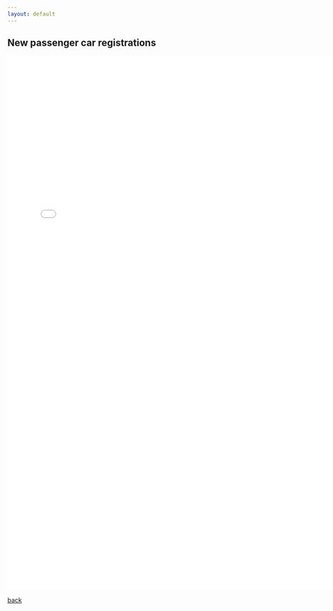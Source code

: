 ```yaml
---
layout: default
---
```


## New passenger car registrations

<iframe src="/html/PKW_Neuzulassungen.html" height="1200px"  width="750px" style="border:none;"> </iframe>

[back](./)

